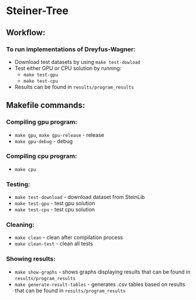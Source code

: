 # Steiner-Tree
## Workflow:
### To run implementations of Dreyfus-Wagner:
  * Download test datasets by using `make test-dowload`
  * Test either GPU or CPU solution by running:
    * `make test-gpu`
    * `make test-cpu`
  * Results can be found in `results/program_results`

## Makefile commands:
### Compiling gpu program:
  * `make gpu`, `make gpu-release` - release
  * `make gpu-debug` - debug

### Compiling cpu program:
  * `make cpu`

### Testing:
  * `make test-download` - download dataset from SteinLib
  * `make test-gpu` - test gpu solution
  * `make test-cpu` - test cpu solution

### Cleaning:
  * `make clean` - clean after compilation process
  * `make clean-test` - clean all tests

### Showing results:
  * `make show-graphs` - shows graphs displaying results that can be found in `results/program_results`
  * `make generate-result-tables` - generates .csv tables based on results that can be found in `results/program_results`